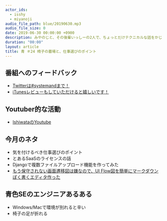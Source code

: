 ```yaml
---
actor_ids:
  - isshy
  - miyanoji
audio_file_path: blue/20190630.mp3
audio_file_size: 0
date: 2019-06-30 00:00:00 +0900
description: みやのじと、その後輩いっしーの2人で、ちょっとだけテクニカルな話をかじっちゃおう！という趣旨で始めた、systemand.onlineのサブチャンネル青です。
duration: "00:00"
layout: article
title: 青 ＃24 椅子の墓場と、仕事選びのポイント
---
```

## 番組へのフィードバック
* [Twitterは#systemandまで！](https://twitter.com/search?q=%23systemand)
* [iTunesレビューもしていただけると嬉しいです！](https://itunes.apple.com/jp/podcast/systemand-online/id1205168408?mt=2)

## Youtuber的な活動
* [IshiwataのYoutube](https://www.youtube.com/channel/UC0dN6GcdwpQA-WdSfI2tmZQ)

## 今月のネタ
* 気を付けるべき仕事選びのポイント
* とあるSaaSのライセンスの話
* Djangoで複数ファイルアップロード機能を作ってみた
* [もう保守されない画面遷移図は嫌なので、UI Flow図を簡単にマークダウンぽく書くエディタ作った](https://qiita.com/hirokidaichi/items/ff54a968bdd7bcc50d42)

## 青色SEのエンジニアあるある
* Windows/Macで環境が別れると辛い
* 椅子の足が折れる

